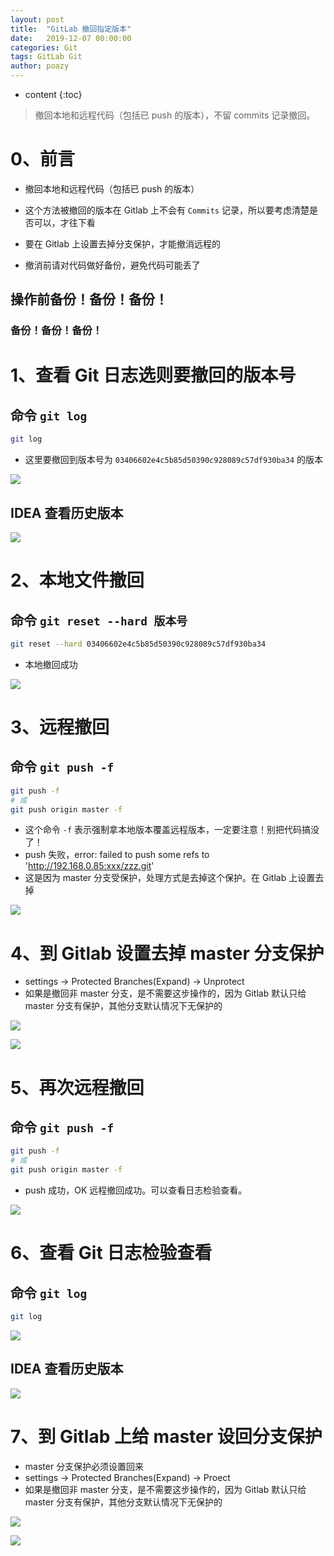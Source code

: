 ```yaml
---
layout: post
title:  "GitLab 撤回指定版本"
date:   2019-12-07 00:00:00
categories: Git
tags: GitLab Git
author: poazy
---
```


* content
{:toc}
> 撤回本地和远程代码（包括已 push 的版本），不留 commits 记录撤回。



# 0、前言

* 撤回本地和远程代码（包括已 push 的版本）

* 这个方法被撤回的版本在 Gitlab 上不会有 `Commits` 记录，所以要考虑清楚是否可以，才往下看
* 要在 Gitlab 上设置去掉分支保护，才能撤消远程的
* 撤消前请对代码做好备份，避免代码可能丢了

## 操作前备份！备份！备份！

### 备份！备份！备份！



# 1、查看 Git 日志选则要撤回的版本号

## 命令 `git log`

```bash
git log
```

* 这里要撤回到版本号为 `03406602e4c5b85d50390c928089c57df930ba34` 的版本

![](../images/20191207-gitlab-chzdbb/01-git-log-01.png)

## IDEA 查看历史版本

![](../images/20191207-gitlab-chzdbb/02-git-log-02.png)



#  2、本地文件撤回 

## 命令 `git reset --hard 版本号`

```bash
git reset --hard 03406602e4c5b85d50390c928089c57df930ba34
```

* 本地撤回成功

![](../images/20191207-gitlab-chzdbb/03-git-reset--hard-xxx.png)



# 3、远程撤回

## 命令 `git push -f`

```bash
git push -f
# 或
git push origin master -f
```

* 这个命令 `-f` 表示强制拿本地版本覆盖远程版本，一定要注意！别把代码搞没了！
* push 失败，error: failed to push some refs to 'http://192.168.0.85:xxx/zzz.git'
*  这是因为 master 分支受保护，处理方式是去掉这个保护。在 Gitlab 上设置去掉 

![](../images/20191207-gitlab-chzdbb/04-git-push-f-error.png)



# 4、到 Gitlab 设置去掉 master 分支保护

* settings -> Protected Branches(Expand) -> Unprotect
* 如果是撤回非 master 分支，是不需要这步操作的，因为 Gitlab 默认只给 master 分支有保护，其他分支默认情况下无保护的

![](../images/20191207-gitlab-chzdbb/05-gitlab-set-delete-01.png)

![](../images/20191207-gitlab-chzdbb/06-gitlab-set-delete-02.png)



# 5、再次远程撤回

## 命令 `git push -f`

```bash
git push -f
# 或
git push origin master -f
```

* push 成功，OK 远程撤回成功。可以查看日志检验查看。

![](../images/20191207-gitlab-chzdbb/07-git-push-f-ok.png)



# 6、查看 Git 日志检验查看

## 命令 `git log`

```bash
git log
```

![](../images/20191207-gitlab-chzdbb/08-git-log-ok-01.png)

## IDEA 查看历史版本

![](../images/20191207-gitlab-chzdbb/09-git-log-ok-02.png)



# 7、到 Gitlab 上给 master 设回分支保护

* master 分支保护必须设置回来
* settings -> Protected Branches(Expand) -> Proect
* 如果是撤回非 master 分支，是不需要这步操作的，因为 Gitlab 默认只给 master 分支有保护，其他分支默认情况下无保护的

![](../images/20191207-gitlab-chzdbb/10-gilab-set-add-01.png)

![](../images/20191207-gitlab-chzdbb/11-gilab-set-add-02.png)